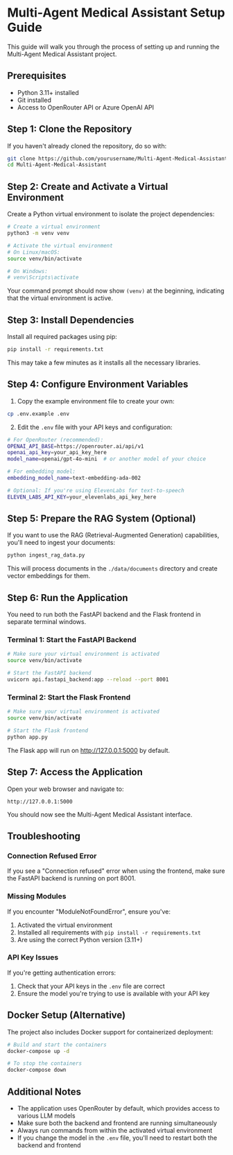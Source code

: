 # Multi-Agent Medical Assistant Setup Guide

This guide will walk you through the process of setting up and running the Multi-Agent Medical Assistant project.

## Prerequisites

- Python 3.11+ installed
- Git installed
- Access to OpenRouter API or Azure OpenAI API

## Step 1: Clone the Repository

If you haven't already cloned the repository, do so with:

```bash
git clone https://github.com/yourusername/Multi-Agent-Medical-Assistant.git
cd Multi-Agent-Medical-Assistant
```

## Step 2: Create and Activate a Virtual Environment

Create a Python virtual environment to isolate the project dependencies:

```bash
# Create a virtual environment
python3 -m venv venv

# Activate the virtual environment
# On Linux/macOS:
source venv/bin/activate

# On Windows:
# venv\Scripts\activate
```

Your command prompt should now show `(venv)` at the beginning, indicating that the virtual environment is active.

## Step 3: Install Dependencies

Install all required packages using pip:

```bash
pip install -r requirements.txt
```

This may take a few minutes as it installs all the necessary libraries.

## Step 4: Configure Environment Variables

1. Copy the example environment file to create your own:

```bash
cp .env.example .env
```

2. Edit the `.env` file with your API keys and configuration:

```bash
# For OpenRouter (recommended):
OPENAI_API_BASE=https://openrouter.ai/api/v1
openai_api_key=your_api_key_here
model_name=openai/gpt-4o-mini  # or another model of your choice

# For embedding model:
embedding_model_name=text-embedding-ada-002

# Optional: If you're using ElevenLabs for text-to-speech
ELEVEN_LABS_API_KEY=your_elevenlabs_api_key_here
```

## Step 5: Prepare the RAG System (Optional)

If you want to use the RAG (Retrieval-Augmented Generation) capabilities, you'll need to ingest your documents:

```bash
python ingest_rag_data.py
```

This will process documents in the `./data/documents` directory and create vector embeddings for them.

## Step 6: Run the Application

You need to run both the FastAPI backend and the Flask frontend in separate terminal windows.

### Terminal 1: Start the FastAPI Backend

```bash
# Make sure your virtual environment is activated
source venv/bin/activate

# Start the FastAPI backend
uvicorn api.fastapi_backend:app --reload --port 8001
```

### Terminal 2: Start the Flask Frontend

```bash
# Make sure your virtual environment is activated
source venv/bin/activate

# Start the Flask frontend
python app.py
```

The Flask app will run on http://127.0.0.1:5000 by default.

## Step 7: Access the Application

Open your web browser and navigate to:

```
http://127.0.0.1:5000
```

You should now see the Multi-Agent Medical Assistant interface.

## Troubleshooting

### Connection Refused Error

If you see a "Connection refused" error when using the frontend, make sure the FastAPI backend is running on port 8001.

### Missing Modules

If you encounter "ModuleNotFoundError", ensure you've:
1. Activated the virtual environment
2. Installed all requirements with `pip install -r requirements.txt`
3. Are using the correct Python version (3.11+)

### API Key Issues

If you're getting authentication errors:
1. Check that your API keys in the `.env` file are correct
2. Ensure the model you're trying to use is available with your API key

## Docker Setup (Alternative)

The project also includes Docker support for containerized deployment:

```bash
# Build and start the containers
docker-compose up -d

# To stop the containers
docker-compose down
```

## Additional Notes

- The application uses OpenRouter by default, which provides access to various LLM models
- Make sure both the backend and frontend are running simultaneously
- Always run commands from within the activated virtual environment
- If you change the model in the `.env` file, you'll need to restart both the backend and frontend
